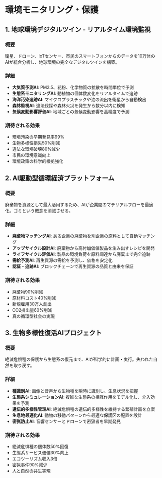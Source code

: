 # 環境モニタリング・保護

## 1. 地球環境デジタルツイン - リアルタイム環境監視

### 概要
衛星、ドローン、IoTセンサー、市民のスマートフォンからのデータを10万体のAIが統合分析し、地球環境の完全なデジタルツインを構築。

### 詳細
- **大気質予測AI**: PM2.5、花粉、化学物質の拡散を時間単位で予測
- **生態系モニタリングAI**: 動植物の個体数変化をリアルタイムで追跡
- **海洋汚染追跡AI**: マイクロプラスチックや油の流出を衛星から自動検出
- **森林監視AI**: 違法伐採や森林火災を発生から数分以内に検知
- **気候変動影響評価AI**: 地域ごとの気候変動影響を高精度で予測

### 期待される効果
- 環境汚染の早期発見率99%
- 生物多様性損失50%削減
- 違法な環境破壊80%減少
- 市民の環境意識向上
- 環境政策の科学的根拠強化

## 2. AI駆動型循環経済プラットフォーム

### 概要
廃棄物を資源として最大活用するため、AIが企業間のマテリアルフローを最適化。ゴミという概念を消滅させる。

### 詳細
- **廃棄物マッチングAI**: ある企業の廃棄物を別企業の原料として自動マッチング
- **アップサイクル設計AI**: 廃棄物から高付加価値製品を生み出すレシピを開発
- **ライフサイクル評価AI**: 製品の環境負荷を原料調達から廃棄まで完全追跡
- **需給予測AI**: 再生資源の需給を予測し、価格を安定化
- **認証・追跡AI**: ブロックチェーンで再生資源の品質と由来を保証

### 期待される効果
- 廃棄物90%削減
- 原材料コスト40%削減
- 新規雇用30万人創出
- CO2排出量60%削減
- 真の循環型社会の実現

## 3. 生物多様性復活AIプロジェクト

### 概要
絶滅危惧種の保護から生態系の復元まで、AIが科学的に計画・実行。失われた自然を取り戻す。

### 詳細
- **種識別AI**: 画像と音声から生物種を瞬時に識別し、生息状況を把握
- **生態系シミュレーションAI**: 複雑な生態系の相互作用をモデル化し、介入効果を予測
- **遺伝的多様性管理AI**: 絶滅危惧種の遺伝的多様性を維持する繁殖計画を立案
- **生息地最適化AI**: 動物の移動パターンから最適な保護区の配置を設計
- **密猟防止AI**: 音響センサーとドローンで密猟者を早期発見

### 期待される効果
- 絶滅危惧種の個体数50%回復
- 生態系サービス価値30%向上
- エコツーリズム収入3倍
- 密猟事件90%減少
- 人と自然の共生実現